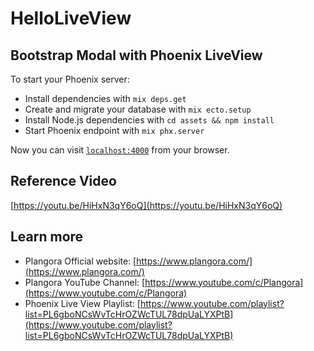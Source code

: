 # HelloLiveView
## Bootstrap Modal with Phoenix LiveView

To start your Phoenix server:

  * Install dependencies with `mix deps.get`
  * Create and migrate your database with `mix ecto.setup`
  * Install Node.js dependencies with `cd assets && npm install`
  * Start Phoenix endpoint with `mix phx.server`

Now you can visit [`localhost:4000`](http://localhost:4000) from your browser.

## Reference Video
[https://youtu.be/HiHxN3qY6oQ](https://youtu.be/HiHxN3qY6oQ)


## Learn more

  * Plangora Official website: [https://www.plangora.com/](https://www.plangora.com/)
  * Plangora YouTube Channel: [https://www.youtube.com/c/Plangora](https://www.youtube.com/c/Plangora)
  * Phoenix Live View Playlist: [https://www.youtube.com/playlist?list=PL6gboNCsWvTcHrOZWcTUL78dpUaLYXPtB](https://www.youtube.com/playlist?list=PL6gboNCsWvTcHrOZWcTUL78dpUaLYXPtB)
